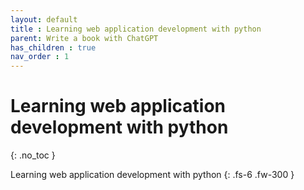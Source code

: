 ```yaml
---
layout: default
title : Learning web application development with python
parent: Write a book with ChatGPT
has_children : true
nav_order : 1
---
```


# Learning web application development with python
{: .no_toc }

Learning web application development with python
{: .fs-6 .fw-300 }
